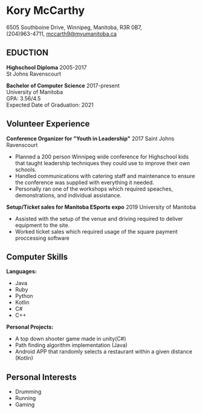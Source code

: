 # Kory McCarthy
6505 Southboine Drive, Winnipeg, Manitoba, R3R 0B7,  
(204)963-4711, mccarth9@myumanitoba.ca
## EDUCTION
**Highschool Diploma** 2005-2017  
St Johns Ravenscourt

**Bachelor of Computer Science** 2017-present  
University of Manitoba  
GPA: 3.56/4.5  
Expected Date of Graduation: 2021

## Volunteer Experience
**Conference Organizer for "Youth in Leadership"** 2017
Saint Johns Ravenscourt
* Planned a 200 person Winnipeg wide conference for Highschool kids that taught leadership techniques they could use to improve their own schools.
* Handled communications with catering staff and maintenance to ensure the conference was supplied with everything it needed.
* Personally ran one of the workshops which required speaches, demonstrations, and individual assistance.

**Setup/Ticket sales for Manitoba ESports expo** 2019
University of Manitoba
* Assisted with the setup of the venue and driving required to deliver equipment to the site.
* Worked ticket sales which required usage of the square payment proccessing software

## Computer Skills
**Languages:**
* Java
* Ruby
* Python
* Kotlin
* C#
* C++

**Personal Projects:**
* A top down shooter game made in unity(C#)
* Path finding algorithm implementation (Java)
* Android APP that randomly selects a restaurant within a given distance (Kotlin)

## Personal Interests
* Drumming
* Running
* Gaming
